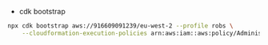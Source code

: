 - cdk bootstrap

```bash
npx cdk bootstrap aws://916609091239/eu-west-2 --profile robs \
    --cloudformation-execution-policies arn:aws:iam::aws:policy/AdministratorAccess
```
